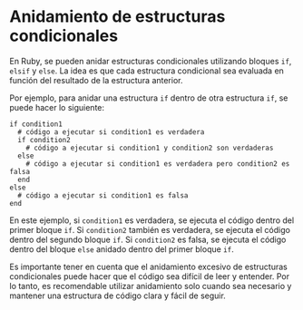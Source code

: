 # Anidamiento de estructuras condicionales

En Ruby, se pueden anidar estructuras condicionales utilizando bloques `if`, `elsif` y `else`. La idea es que cada estructura condicional sea evaluada en función del resultado de la estructura anterior.

Por ejemplo, para anidar una estructura `if` dentro de otra estructura `if`, se puede hacer lo siguiente:

```
if condition1
  # código a ejecutar si condition1 es verdadera
  if condition2
    # código a ejecutar si condition1 y condition2 son verdaderas
  else
    # código a ejecutar si condition1 es verdadera pero condition2 es falsa
  end
else
  # código a ejecutar si condition1 es falsa
end
```

En este ejemplo, si `condition1` es verdadera, se ejecuta el código dentro del primer bloque `if`. Si `condition2` también es verdadera, se ejecuta el código dentro del segundo bloque `if`. Si `condition2` es falsa, se ejecuta el código dentro del bloque `else` anidado dentro del primer bloque `if`.

Es importante tener en cuenta que el anidamiento excesivo de estructuras condicionales puede hacer que el código sea difícil de leer y entender. Por lo tanto, es recomendable utilizar anidamiento solo cuando sea necesario y mantener una estructura de código clara y fácil de seguir.